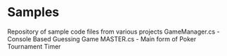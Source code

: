 # Samples
Repository of sample code files from various projects
GameManager.cs - Console Based Guessing Game
MASTER.cs - Main form of Poker Tournament Timer

